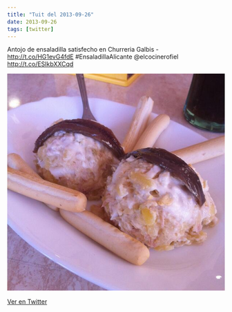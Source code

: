 ```yaml
---
title: "Tuit del 2013-09-26"
date: 2013-09-26
tags: [twitter]
---
```


Antojo de ensaladilla satisfecho en Churreria Galbis - http://t.co/HG1evG4fdE #EnsaladillaAlicante @elcocinerofiel http://t.co/ESIkbXXCqd

![Imagen](/assets/images/383165240478666752-BVFGwYiCUAARIpw.jpg)

[Ver en Twitter](https://twitter.com/i/web/status/383165240478666752)
